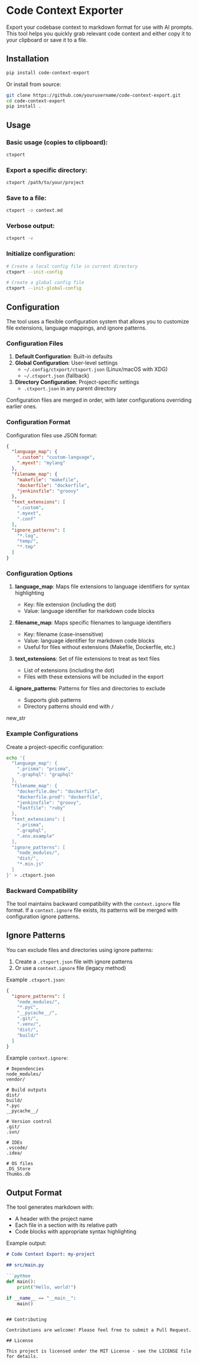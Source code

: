 # Code Context Exporter

Export your codebase context to markdown format for use with AI prompts. This tool helps you quickly grab relevant code context and either copy it to your clipboard or save it to a file.

## Installation

```bash
pip install code-context-export
```

Or install from source:

```bash
git clone https://github.com/yourusername/code-context-export.git
cd code-context-export
pip install .
```

## Usage

### Basic usage (copies to clipboard):
```bash
ctxport
```

### Export a specific directory:
```bash
ctxport /path/to/your/project
```

### Save to a file:
```bash
ctxport -o context.md
```

### Verbose output:
```bash
ctxport -v
```

### Initialize configuration:
```bash
# Create a local config file in current directory
ctxport --init-config

# Create a global config file
ctxport --init-global-config
```

## Configuration

The tool uses a flexible configuration system that allows you to customize file extensions, language mappings, and ignore patterns.

### Configuration Files

1. **Default Configuration**: Built-in defaults
2. **Global Configuration**: User-level settings
   - `~/.config/ctxport/ctxport.json` (Linux/macOS with XDG)
   - `~/.ctxport.json` (fallback)
3. **Directory Configuration**: Project-specific settings
   - `.ctxport.json` in any parent directory

Configuration files are merged in order, with later configurations overriding earlier ones.

### Configuration Format

Configuration files use JSON format:

```json
{
  "language_map": {
    ".custom": "custom-language",
    ".myext": "mylang"
  },
  "filename_map": {
    "makefile": "makefile",
    "dockerfile": "dockerfile",
    "jenkinsfile": "groovy"
  },
  "text_extensions": [
    ".custom",
    ".myext",
    ".conf"
  ],
  "ignore_patterns": [
    "*.log",
    "temp/",
    "*.tmp"
  ]
}
```

### Configuration Options

1. **language_map**: Maps file extensions to language identifiers for syntax highlighting
   - Key: file extension (including the dot)
   - Value: language identifier for markdown code blocks

2. **filename_map**: Maps specific filenames to language identifiers
   - Key: filename (case-insensitive)
   - Value: language identifier for markdown code blocks
   - Useful for files without extensions (Makefile, Dockerfile, etc.)

3. **text_extensions**: Set of file extensions to treat as text files
   - List of extensions (including the dot)
   - Files with these extensions will be included in the export

4. **ignore_patterns**: Patterns for files and directories to exclude
   - Supports glob patterns
   - Directory patterns should end with `/`

new_str
### Example Configurations

Create a project-specific configuration:

```bash
echo '{
  "language_map": {
    ".prisma": "prisma",
    ".graphql": "graphql"
  },
  "filename_map": {
    "dockerfile.dev": "dockerfile",
    "dockerfile.prod": "dockerfile",
    "jenkinsfile": "groovy",
    "fastfile": "ruby"
  },
  "text_extensions": [
    ".prisma",
    ".graphql",
    ".env.example"
  ],
  "ignore_patterns": [
    "node_modules/",
    "dist/",
    "*.min.js"
  ]
}' > .ctxport.json
```

### Backward Compatibility

The tool maintains backward compatibility with the `context.ignore` file format. If a `context.ignore` file exists, its patterns will be merged with configuration ignore patterns.

## Ignore Patterns

You can exclude files and directories using ignore patterns:

1. Create a `.ctxport.json` file with ignore patterns
2. Or use a `context.ignore` file (legacy method)

Example `.ctxport.json`:
```json
{
  "ignore_patterns": [
    "node_modules/",
    "*.pyc",
    "__pycache__/",
    ".git/",
    ".venv/",
    "dist/",
    "build/"
  ]
}
```

Example `context.ignore`:
```
# Dependencies
node_modules/
vendor/

# Build outputs
dist/
build/
*.pyc
__pycache__/

# Version control
.git/
.svn/

# IDEs
.vscode/
.idea/

# OS files
.DS_Store
Thumbs.db
```

## Output Format

The tool generates markdown with:
- A header with the project name
- Each file in a section with its relative path
- Code blocks with appropriate syntax highlighting

Example output:
```markdown
# Code Context Export: my-project

## src/main.py

```python
def main():
    print("Hello, world!")

if __name__ == "__main__":
    main()
```
```

## Contributing

Contributions are welcome! Please feel free to submit a Pull Request.

## License

This project is licensed under the MIT License - see the LICENSE file for details.